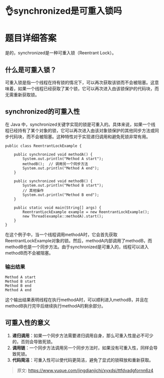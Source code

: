 # 👌synchronized是可重入锁吗

# 题目详细答案
是的，synchronized是一种可重入锁（Reentrant Lock）。

## 什么是可重入锁？
可重入锁是指一个线程在持有锁的情况下，可以再次获取该锁而不会被阻塞。这意味着，如果一个线程已经获取了某个锁，它可以再次进入由该锁保护的代码块，而无需重新获取锁。

## synchronized的可重入性
在 Java 中，synchronized关键字实现的锁是可重入的。具体来说，如果一个线程已经持有了某个对象的锁，它可以再次进入由该对象锁保护的其他同步方法或同步代码块，而不会被阻塞。这种特性对于实现递归调用和避免死锁非常有用。

```plain
public class ReentrantLockExample {

    public synchronized void methodA() {
        System.out.println("Method A start");
        methodB();  // 调用另一个同步方法
        System.out.println("Method A end");
    }

    public synchronized void methodB() {
        System.out.println("Method B start");
        // 其他操作
        System.out.println("Method B end");
    }

    public static void main(String[] args) {
        ReentrantLockExample example = new ReentrantLockExample();
        new Thread(example::methodA).start();
    }
}
```

在这个例子中，当一个线程调用methodA时，它会首先获取ReentrantLockExample对象的锁。然后，methodA内部调用了methodB，而methodB也是一个同步方法。由于synchronized是可重入的，线程可以进入methodB而不会被阻塞。

### 输出结果
```plain
Method A start
Method B start
Method B end
Method A end
```

这个输出结果表明线程在执行methodA时，可以顺利进入methodB，并且在methodB执行完毕后继续执行methodA的剩余部分。

## 可重入性的意义
1. **递归调用**：如果一个同步方法需要递归调用自身，那么可重入性是必不可少的，否则会导致死锁。
2. **调用链**：一个同步方法调用另一个同步方法时，如果没有可重入性，同样会导致死锁。
3. **代码简洁**：可重入性可以使代码更简洁，避免了显式的锁释放和重新获取。



> 原文: <https://www.yuque.com/jingdianjichi/xyxdsi/ttfdvadgfornn6z4>